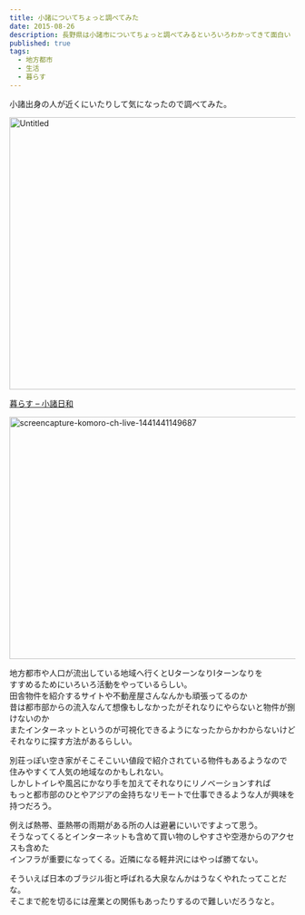 ```yaml
---
title: 小諸についてちょっと調べてみた
date: 2015-08-26
description: 長野県は小諸市についてちょっと調べてみるといろいろわかってきて面白い
published: true
tags: 
  - 地方都市
  - 生活
  - 暮らす
---
```


小諸出身の人が近くにいたりして気になったので調べてみた。

<a data-flickr-embed="true"  href="https://www.flickr.com/photos/shigeki_takeguchi/20789113056/in/dateposted-public/" title="Untitled"><img src="https://farm1.staticflickr.com/609/20789113056_1d7f3c46ca_z.jpg" width="640" height="480" alt="Untitled"></a><script async src="//embedr.flickr.com/assets/client-code.js" charset="utf-8"></script>

[暮らす &#8211; 小諸日和](http://komoro.ch/live)

<a href="http://komoro.ch/live" title="screencapture-komoro-ch-live-1441441149687"><img src="https://farm6.staticflickr.com/5764/21157615565_5a0500d5aa_z.jpg" width="640" height="427" alt="screencapture-komoro-ch-live-1441441149687" class="image-border"></a>

地方都市や人口が流出している地域へ行くとUターンなりIターンなりを  
すすめるためにいろいろ活動をやっているらしい。  
田舎物件を紹介するサイトや不動産屋さんなんかも頑張ってるのか  
昔は都市部からの流入なんて想像もしなかったがそれなりにやらないと物件が捌けないのか  
またインターネットというのが可視化できるようになったからかわからないけど  
それなりに探す方法があるらしい。

別荘っぽい空き家がそこそこいい値段で紹介されている物件もあるようなので  
住みやすくて人気の地域なのかもしれない。  
しかしトイレや風呂にかなり手を加えてそれなりにリノベーションすれば  
もっと都市部のひとやアジアの金持ちなリモートで仕事できるような人が興味を持つだろう。  

例えば熱帯、亜熱帯の雨期がある所の人は避暑にいいですよって思う。  
そうなってくるとインターネットも含めて買い物のしやすさや空港からのアクセスも含めた  
インフラが重要になってくる。近隣になる軽井沢にはやっぱ勝てない。

そういえば日本のブラジル街と呼ばれる大泉なんかはうなくやれたってことだな。  
そこまで舵を切るには産業との関係もあったりするので難しいだろうなと。
